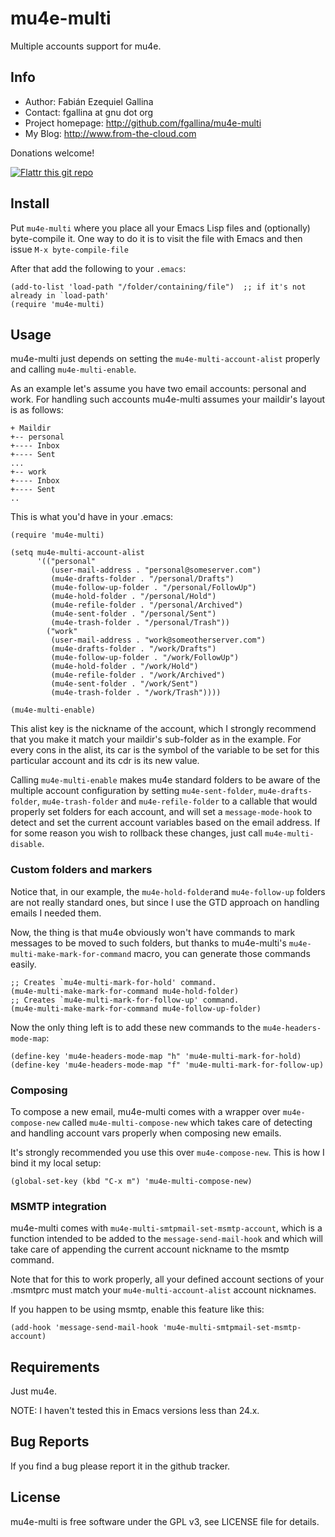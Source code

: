 # mu4e-multi

Multiple accounts support for mu4e.

## Info

+ Author: Fabián Ezequiel Gallina
+ Contact: fgallina at gnu dot org
+ Project homepage: http://github.com/fgallina/mu4e-multi
+ My Blog: http://www.from-the-cloud.com

Donations welcome!

[![Flattr this git repo](http://api.flattr.com/button/flattr-badge-large.png)](https://flattr.com/submit/auto?user_id=fgallina&url=https://github.com/fgallina/mu4e-multi&title=mu4e-multi&language=en_GB&tags=github&category=software)

## Install

Put `mu4e-multi` where you place all your Emacs Lisp files and
(optionally) byte-compile it. One way to do it is to visit the file
with Emacs and then issue `M-x byte-compile-file`

After that add the following to your `.emacs`:

```emacs-lisp
(add-to-list 'load-path "/folder/containing/file")  ;; if it's not already in `load-path'
(require 'mu4e-multi)
```

## Usage

mu4e-multi just depends on setting the `mu4e-multi-account-alist`
properly and calling `mu4e-multi-enable`.

As an example let's assume you have two email accounts: personal and
work. For handling such accounts mu4e-multi assumes your maildir's
layout is as follows:

```
+ Maildir
+-- personal
+---- Inbox
+---- Sent
...
+-- work
+---- Inbox
+---- Sent
..
```

This is what you'd have in your .emacs:

```emacs-lisp
(require 'mu4e-multi)

(setq mu4e-multi-account-alist
      '(("personal"
         (user-mail-address . "personal@someserver.com")
         (mu4e-drafts-folder . "/personal/Drafts")
         (mu4e-follow-up-folder . "/personal/FollowUp")
         (mu4e-hold-folder . "/personal/Hold")
         (mu4e-refile-folder . "/personal/Archived")
         (mu4e-sent-folder . "/personal/Sent")
         (mu4e-trash-folder . "/personal/Trash"))
        ("work"
         (user-mail-address . "work@someotherserver.com")
         (mu4e-drafts-folder . "/work/Drafts")
         (mu4e-follow-up-folder . "/work/FollowUp")
         (mu4e-hold-folder . "/work/Hold")
         (mu4e-refile-folder . "/work/Archived")
         (mu4e-sent-folder . "/work/Sent")
         (mu4e-trash-folder . "/work/Trash"))))

(mu4e-multi-enable)
```

This alist key is the nickname of the account, which I strongly
recommend that you make it match your maildir's sub-folder as in the
example. For every cons in the alist, its car is the symbol of the
variable to be set for this particular account and its cdr is its new
value.

Calling `mu4e-multi-enable` makes mu4e standard folders to be aware of
the multiple account configuration by setting `mu4e-sent-folder`,
`mu4e-drafts-folder`, `mu4e-trash-folder` and `mu4e-refile-folder` to
a callable that would properly set folders for each account, and will
set a `message-mode-hook` to detect and set the current account
variables based on the email address. If for some reason you wish to
rollback these changes, just call `mu4e-multi-disable`.

### Custom folders and markers

Notice that, in our example, the `mu4e-hold-folder`and
`mu4e-follow-up` folders are not really standard ones, but since I use
the GTD approach on handling emails I needed them.

Now, the thing is that mu4e obviously won't have commands to mark
messages to be moved to such folders, but thanks to mu4e-multi's
`mu4e-multi-make-mark-for-command` macro, you can generate those
commands easily.

```emacs-lisp
;; Creates `mu4e-multi-mark-for-hold' command.
(mu4e-multi-make-mark-for-command mu4e-hold-folder)
;; Creates `mu4e-multi-mark-for-follow-up' command.
(mu4e-multi-make-mark-for-command mu4e-follow-up-folder)
```

Now the only thing left is to add these new commands to the
`mu4e-headers-mode-map`:

```emacs-lisp
(define-key 'mu4e-headers-mode-map "h" 'mu4e-multi-mark-for-hold)
(define-key 'mu4e-headers-mode-map "f" 'mu4e-multi-mark-for-follow-up)
```

### Composing

To compose a new email, mu4e-multi comes with a wrapper over
`mu4e-compose-new` called `mu4e-multi-compose-new` which takes care of
detecting and handling account vars properly when composing new
emails.

It's strongly recommended you use this over `mu4e-compose-new`. This
is how I bind it my local setup:

```emacs-lisp
(global-set-key (kbd "C-x m") 'mu4e-multi-compose-new)
```

### MSMTP integration

mu4e-multi comes with `mu4e-multi-smtpmail-set-msmtp-account`, which
is a function intended to be added to the `message-send-mail-hook` and
which will take care of appending the current account nickname to the
msmtp command.

Note that for this to work properly, all your defined account sections
of your .msmtprc must match your `mu4e-multi-account-alist` account
nicknames.

If you happen to be using msmtp, enable this feature like this:

```emacs-lisp
(add-hook 'message-send-mail-hook 'mu4e-multi-smtpmail-set-msmtp-account)
```

## Requirements

Just mu4e.

NOTE: I haven't tested this in Emacs versions less than 24.x.

## Bug Reports

If you find a bug please report it in the github tracker.

## License

mu4e-multi is free software under the GPL v3, see LICENSE file for
details.
